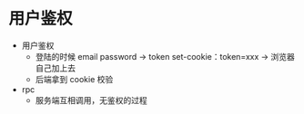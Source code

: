 # 用户鉴权

- 用户鉴权
    - 登陆的时候 email password -> token set-cookie：token=xxx -> 浏览器自己加上去
    - 后端拿到 cookie 校验
- rpc
    - 服务端互相调用，无鉴权的过程
